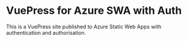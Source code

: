 # VuePress for Azure SWA with Auth

This is a VuePress site published to Azure Static Web Apps with authentication and authorisation.
